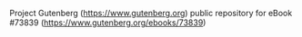 Project Gutenberg (https://www.gutenberg.org) public repository for
eBook #73839 (https://www.gutenberg.org/ebooks/73839)

